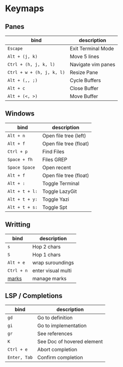 # Keymaps

## Panes

| bind | description |
|------|-------------|
| `Escape` | Exit Terminal Mode |
| `Alt + (j, k)` | Move 5 lines |
| `Ctrl + (h, j, k, l)` | Navigate vim panes |
| `Ctrl + w + (h, j, k, l)` | Resize Pane |
| `Alt + (,, ;)` | Cycle Buffers |
| `Alt + c` | Close Buffer |
| `Alt + (<, >)` | Move Buffer |

## Windows

| bind | description |
|------|-------------|
| `Alt + n` | Open file tree (left) |
| `Alt + f` | Open file tree (float) |
| `Ctrl + p` | Find Files |
| `Space + fh` | Files GREP |
| `Space Space` | Open recent |
| `Alt + f` | Open file tree (float) |
| `Alt + :` | Toggle Terminal |
| `Alt + t + l:` | Toggle LazyGit |
| `Alt + t + y:` | Toggle Yazi |
| `Alt + t + s:` | Toggle Spt |

## Writting

| bind | description |
|------|-------------|
| `s` | Hop 2 chars |
| `S` | Hop 1 chars |
| `Alt + e` | wrap suroundings |
| `Ctrl + n` | enter visual multi |
| [marks](https://github.com/chentoast/marks.nvim?tab=readme-ov-file#mappings) | manage marks |


## LSP / Completions

| bind | description |
|------|-------------|
| `gd` | Go to definition |
| `gi` | Go to implementation |
| `gr` | See references |
| `K` | See Doc of hovered element |
| `Ctrl + e` | Abort completion |
| `Enter, Tab` | Confirm completion |

